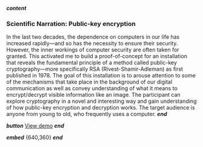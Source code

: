 ___content___
### Scientific Narration: Public-key encryption

In the last two decades, the dependence on computers in our life has increased rapidly—and so has the necessity to ensure their security. However, the inner workings of computer security are often taken for granted. This activated me to build a proof-of-concept for an installation that reveals the fundamental principle of a method called public-key cryptography—more specifically RSA (Rivest-Shamir-Adleman) as first published in 1978. The goal of this installation is to arouse attention to some of the mechanisms that take place in the background of our digital communication as well as convey understanding of what it means to encrypt/decrypt visible information like an image. The participant can explore cryptography in a novel and interesting way and gain understanding of how public-key encryption and decryption works. The target audience is anyone from young to old, who frequently uses a computer.
___end___

___button___
[View demo](https://www.youtube.com/watch?v=WHPZBD1KpCw)
___end___

___embed___
[](https://www.youtube.com/embed/WHPZBD1KpCw"){640,360}
___end___

